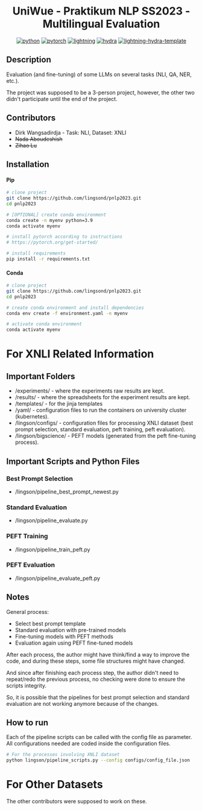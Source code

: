<div align="center">

# UniWue - Praktikum NLP SS2023 - Multilingual Evaluation

[![python](https://img.shields.io/badge/-Python_3.9-blue?logo=python&logoColor=white)](https://www.python.org/downloads/release/python-390/)
[![pytorch](https://img.shields.io/badge/PyTorch_2.0+-ee4c2c?logo=pytorch&logoColor=white)](https://pytorch.org/get-started/locally/)
[![lightning](https://img.shields.io/badge/-Lightning_2.0+-792ee5?logo=pytorchlightning&logoColor=white)](https://pytorchlightning.ai/)
[![hydra](https://img.shields.io/badge/Config-Hydra_1.3-89b8cd)](https://hydra.cc/)
[![lightning-hydra-template](https://img.shields.io/badge/-Lightning--Hydra--Template-017F2F?style=flat&logo=github&labelColor=gray)](https://github.com/ashleve/lightning-hydra-template)

<!---
[![Paper](http://img.shields.io/badge/paper-arxiv.wannabe-B31B1B.svg)]()
[![Conference](http://img.shields.io/badge/AnyConference-year-4b44ce.svg)]()
--->
</div>

## Description

Evaluation (and fine-tuning) of some LLMs on several tasks (NLI, QA, NER, etc.).

The project was supposed to be a 3-person project, however, the other two didn't participate until the end of the project.


## Contributors
- Dirk Wangsadirdja - Task: NLI, Dataset: XNLI
- ~~Nada Aboudeshish~~
- ~~Zihao Lu~~


## Installation

#### Pip

```bash
# clone project
git clone https://github.com/lingsond/pnlp2023.git
cd pnlp2023

# [OPTIONAL] create conda environment
conda create -n myenv python=3.9
conda activate myenv

# install pytorch according to instructions
# https://pytorch.org/get-started/

# install requirements
pip install -r requirements.txt
```

#### Conda

```bash
# clone project
git clone https://github.com/lingsond/pnlp2023.git
cd pnlp2023

# create conda environment and install dependencies
conda env create -f environment.yaml -n myenv

# activate conda environment
conda activate myenv
```

# For XNLI Related Information
## Important Folders
- /experiments/ - where the experiments raw results are kept.
- /results/ - where the spreadsheets for the experiment results are kept.
- /templates/ - for the jinja templates
- /yaml/ - configuration files to run the containers on university cluster (kubernetes).
- /lingson/configs/ - configuration files for processing XNLI dataset (best prompt selection, standard evaluation, peft training, peft evaluation).
- /lingson/bigscience/ - PEFT models (generated from the peft fine-tuning process).

## Important Scripts and Python Files
### Best Prompt Selection
- /lingson/pipeline_best_prompt_newest.py
### Standard Evaluation
- /lingson/pipeline_evaluate.py
### PEFT Training
- /lingson/pipeline_train_peft.py
### PEFT Evaluation
- /lingson/pipeline_evaluate_peft.py

## Notes
General process:
- Select best prompt template
- Standard evaluation with pre-trained models
- Fine-tuning models with PEFT methods
- Evaluation again using PEFT fine-tuned models

After each process, the author might have think/find a way to improve the code, and during these steps, some file structures might have changed. 

And since after finishing each process step, the author didn't need to repeat/redo the previous process, no checking were done to ensure the scripts integrity. 

So, it is possible that the pipelines for best prompt selection and standard evaluation are not working anymore because of the changes.

## How to run

Each of the pipeline scripts can be called with the config file as parameter. All configurations needed are coded inside the configuration files.

```bash
# For the processes involving XNLI dataset 
python lingson/pipeline_scripts.py --config configs/config_file.json
```

# For Other Datasets
The other contributors were supposed to work on these.